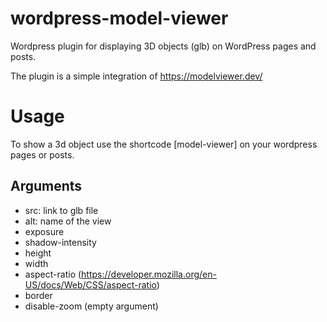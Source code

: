 # wordpress-model-viewer
Wordpress plugin for displaying 3D objects (glb) on WordPress pages and posts.

The plugin is a simple integration of https://modelviewer.dev/

# Usage
To show a 3d object use the shortcode [model-viewer] on your wordpress pages or posts.

## Arguments
* src: link to glb file
* alt: name of the view
* exposure
* shadow-intensity
* height
* width
* aspect-ratio (https://developer.mozilla.org/en-US/docs/Web/CSS/aspect-ratio)
* border
* disable-zoom (empty argument)
